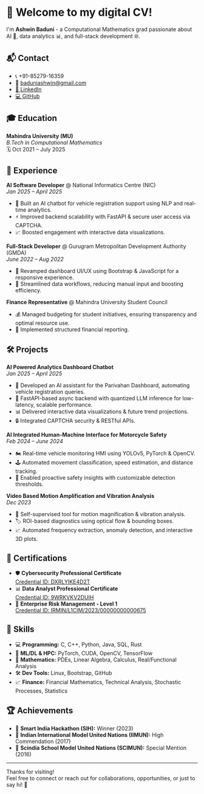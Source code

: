 # 🚀 Welcome to my digital CV!  
I'm **Ashwin Baduni** - a Computational Mathematics grad passionate about AI 🤖, data analytics 📊, and full-stack development 🌐.



## 📬 Contact

- 📞 +91-85279-16359  
- 📧 baduniashwin@gmail.com  
- [🔗 LinkedIn](https://www.linkedin.com/)  
- [💻 GitHub](https://github.com/)



## 🎓 Education

**Mahindra University (MU)**  
_B.Tech in Computational Mathematics_  
🗓️ Oct 2021 – July 2025



## 💼 Experience

**AI Software Developer** @ National Informatics Centre (NIC)  
*Jan 2025 – April 2025*  
- 🤖 Built an AI chatbot for vehicle registration support using NLP and real-time analytics.
- ⚡ Improved backend scalability with FastAPI & secure user access via CAPTCHA.
- 📈 Boosted engagement with interactive data visualizations.

**Full-Stack Developer** @ Gurugram Metropolitan Development Authority (GMDA)  
*June 2022 – Aug 2022*  
- 🎨 Revamped dashboard UI/UX using Bootstrap & JavaScript for a responsive experience.
- 🔄 Streamlined data workflows, reducing manual input and boosting efficiency.

**Finance Representative** @ Mahindra University Student Council  
- 💰 Managed budgeting for student initiatives, ensuring transparency and optimal resource use.
- 📑 Implemented structured financial reporting.



## 🛠️ Projects

**AI Powered Analytics Dashboard Chatbot**  
*Jan 2025 – April 2025*  
- 🤖 Developed an AI assistant for the Parivahan Dashboard, automating vehicle registration queries.
- 🚀 FastAPI-based async backend with quantized LLM inference for low-latency, scalable performance.
- 📊 Delivered interactive data visualizations & future trend projections.
- 🔒 Integrated CAPTCHA security & RESTful APIs.

**AI Integrated Human-Machine Interface for Motorcycle Safety**  
*Feb 2024 – June 2024*  
- 🏍️ Real-time vehicle monitoring HMI using YOLOv5, PyTorch & OpenCV.
- 🕹️ Automated movement classification, speed estimation, and distance tracking.
- 🚦 Enabled proactive safety insights with customizable detection thresholds.

**Video Based Motion Amplification and Vibration Analysis**  
*Dec 2023*  
- 🎥 Self-supervised tool for motion magnification & vibration analysis.
- 🏷️ ROI-based diagnostics using optical flow & bounding boxes.
- 📈 Automated frequency extraction, anomaly detection, and interactive 3D plots.



## 📜 Certifications

- 🛡️ **Cybersecurity Professional Certificate**  
  [Credential ID: DXRLYIKE4D2T](https://www.credential.net/)
- 📊 **Data Analyst Professional Certificate**  
  [Credential ID: 9WRKVKV2DUIH](https://www.credential.net/)
- 🏦 **Enterprise Risk Management - Level 1**  
  [Credential ID: IRMIN/L1CIM/2023/00000000000675](https://www.credential.net/)



## 🧠 Skills

- 💻 **Programming:** C, C++, Python, Java, SQL, Rust
- 🧬 **ML/DL & HPC:** PyTorch, CUDA, OpenCV, TensorFlow
- 📐 **Mathematics:** PDEs, Linear Algebra, Calculus, Real/Functional Analysis
- 🛠️ **Dev Tools:** Linux, Bootstrap, GitHub
- 📈 **Finance:** Financial Mathematics, Technical Analysis, Stochastic Processes, Statistics



## 🏆 Achievements

- 🥇 **Smart India Hackathon (SIH):** Winner (2023)
- 🥈 **Indian International Model United Nations (IIMUN):** High Commendation (2017)
- 🥉 **Scindia School Model United Nations (SCIMUN):** Special Mention (2016)

---

Thanks for visiting!  
Feel free to connect or reach out for collaborations, opportunities, or just to say hi! 👋
